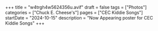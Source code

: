 +++
title = "w4trgh4w5624356u.avif"
draft = false
tags = ["Photos"]
categories = ["Chuck E. Cheese's"]
pages = ["CEC Kiddie Songs"]
startDate = "2024-10-15"
description = "Now Appearing poster for CEC Kiddie Songs"
+++
